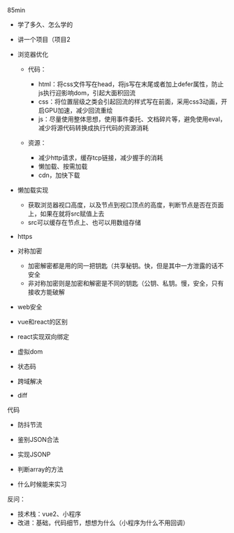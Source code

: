 85min

- 学了多久、怎么学的
- 讲一个项目（项目2
- 浏览器优化
  - 代码：
    - html：将css文件写在head，将js写在末尾或者加上defer属性，防止js执行迎影响dom，引起大面积回流
    - css：将位置层级之类会引起回流的样式写在前面，采用css3动画，开启GPU加速，减少回流重绘
    - js：尽量使用整体思想，使用事件委托、文档碎片等，避免使用eval，减少将源代码转换成执行代码的资源消耗

  - 资源：
    - 减少http请求，缓存tcp链接，减少握手的消耗
    - 懒加载、按需加载
    - cdn，加快下载

- 懒加载实现
  - 获取浏览器视口高度，以及节点到视口顶点的高度，判断节点是否在页面上，如果在就将src赋值上去
  - src可以缓存在节点上、也可以用数组存储

- https
- 对称加密
  - 加密解密都是用的同一把钥匙（共享秘钥。快，但是其中一方泄露的话不安全
  - 非对称加密则是加密和解密是不同的钥匙（公钥、私钥。慢，安全，只有接收方能破解

- web安全
- vue和react的区别
- react实现双向绑定
- 虚拟dom
- 状态码
- 跨域解决
- diff



代码

- 防抖节流
- 鉴别JSON合法
- 实现JSONP
- 判断array的方法



- 什么时候能来实习



反问：

- 技术栈：vue2、小程序
- 改进：基础，代码细节，想想为什么（小程序为什么不用回调）